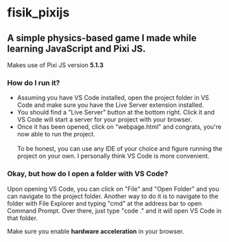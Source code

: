# fisik_pixijs
## A simple physics-based game I made while learning JavaScript and Pixi JS.

Makes use of Pixi JS version <b>5.1.3</b>

### How do I run it?
 - Assuming you have VS Code installed, open the project folder in VS Code and make sure you have the Live Server extension installed.
 - You should find a "Live Server" button at the bottom right. Click it and VS Code will start a server for your project with your browser.
 - Once it has been opened, click on "webpage.html" and congrats, you're now able to run the project.
 <br><br>To be honest, you can use any IDE of your choice and figure running the project on your own. I personally think VS Code is more convenient.
 
### Okay, but how do I open a folder with VS Code?
 Upon opening VS Code, you can click on "File" and "Open Folder" and you can navigate to the project folder.
 Another way to do it is to navigate to the folder with File Explorer and typing "cmd" at the address bar to open Command Prompt. Over there, just type "code ." and it will open VS Code in that folder.

Make sure you enable <b>hardware acceleration</b> in your browser.
